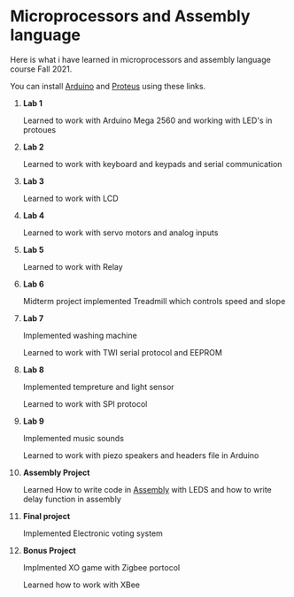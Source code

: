 # Microprocessors and Assembly language

Here is what i have learned in microprocessors and assembly language course Fall 2021.

You can install [Arduino](https://www.arduino.cc/en/software) and [Proteus](https://soft98.ir/software/engineering/3535-proteus.html) using these links.

1. **Lab 1**

   Learned to work with Arduino Mega 2560 and working with LED's in protoues

2. **Lab 2**

   Learned to work with keyboard and keypads and serial communication

3. **Lab 3**

   Learned to work with LCD

4. **Lab 4**

   Learned to work with servo motors and analog inputs

5. **Lab 5**

   Learned to work with Relay 

6. **Lab 6**

   Midterm project implemented Treadmill which controls speed and slope

7. **Lab 7**

   Implemented washing machine

   Learned to work with TWI serial protocol and EEPROM 

8. **Lab 8**

   Implemented tempreture and light sensor

   Learned to work with SPI protocol

9. **Lab 9**

   Implemented music sounds 

   Learned to work with piezo speakers and headers file in Arduino

10. **Assembly Project**

    Learned How to write code in <u>Assembly</u> with LEDS and how to write delay function in assembly

11. **Final project**

    Implemented Electronic voting system

12. **Bonus Project**

    Implmented XO game with Zigbee portocol 

    Learned how to work with XBee

    

    

    

    

    


